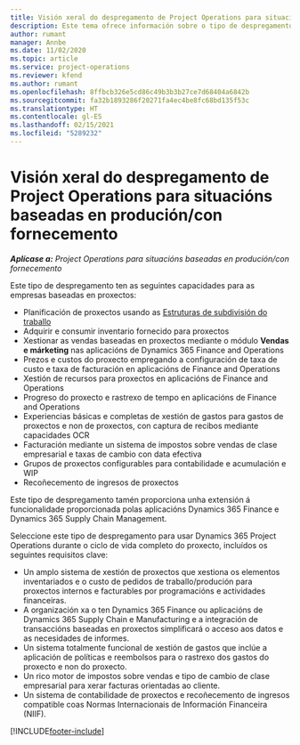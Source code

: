 ```yaml
---
title: Visión xeral do despregamento de Project Operations para situacións baseadas en produción/con fornecemento
description: Este tema ofrece información sobre o tipo de despregamento, Project Operations para situacións baseadas en produción/con fornecemento.
author: rumant
manager: Annbe
ms.date: 11/02/2020
ms.topic: article
ms.service: project-operations
ms.reviewer: kfend
ms.author: rumant
ms.openlocfilehash: 8ffbcb326e5cd86c49b3b3b27ce7d68404a6842b
ms.sourcegitcommit: fa32b1893286f20271fa4ec4be8fc68bd135f53c
ms.translationtype: HT
ms.contentlocale: gl-ES
ms.lasthandoff: 02/15/2021
ms.locfileid: "5289232"
---
```

# <a name="project-operations-for-stockedproduction-based-scenarios-deployment-overview"></a>Visión xeral do despregamento de Project Operations para situacións baseadas en produción/con fornecemento

_**Aplícase a:** Project Operations para situacións baseadas en produción/con fornecemento_


Este tipo de despregamento ten as seguintes capacidades para as empresas baseadas en proxectos:

- Planificación de proxectos usando as [Estruturas de subdivisión do traballo](work-breakdown-structures.md)
- Adquirir e consumir inventario fornecido para proxectos
- Xestionar as vendas baseadas en proxectos mediante o módulo **Vendas e márketing** nas aplicacións de Dynamics 365 Finance and Operations
- Prezos e custos do proxecto empregando a configuración de taxa de custo e taxa de facturación en aplicacións de Finance and Operations
- Xestión de recursos para proxectos en aplicacións de Finance and Operations
- Progreso do proxecto e rastrexo de tempo en aplicacións de Finance and Operations
- Experiencias básicas e completas de xestión de gastos para gastos de proxectos e non de proxectos, con captura de recibos mediante capacidades OCR
- Facturación mediante un sistema de impostos sobre vendas de clase empresarial e taxas de cambio con data efectiva
- Grupos de proxectos configurables para contabilidade e acumulación e WIP
- Recoñecemento de ingresos de proxectos

Este tipo de despregamento tamén proporciona unha extensión á funcionalidade proporcionada polas aplicacións Dynamics 365 Finance e Dynamics 365 Supply Chain Management.

Seleccione este tipo de despregamento para usar Dynamics 365 Project Operations durante o ciclo de vida completo do proxecto, incluídos os seguintes requisitos clave:

- Un amplo sistema de xestión de proxectos que xestiona os elementos inventariados e o custo de pedidos de traballo/produción para proxectos internos e facturables por programacións e actividades financeiras.
- A organización xa o ten Dynamics 365 Finance ou aplicacións de Dynamics 365 Supply Chain e Manufacturing e a integración de transaccións baseadas en proxectos simplificará o acceso aos datos e as necesidades de informes.
- Un sistema totalmente funcional de xestión de gastos que inclúe a aplicación de políticas e reembolsos para o rastrexo dos gastos do proxecto e non do proxecto.
- Un rico motor de impostos sobre vendas e tipo de cambio de clase empresarial para xerar facturas orientadas ao cliente.
- Un sistema de contabilidade de proxectos e recoñecemento de ingresos compatible coas Normas Internacionais de Información Financeira (NIIF).



[!INCLUDE[footer-include](../includes/footer-banner.md)]